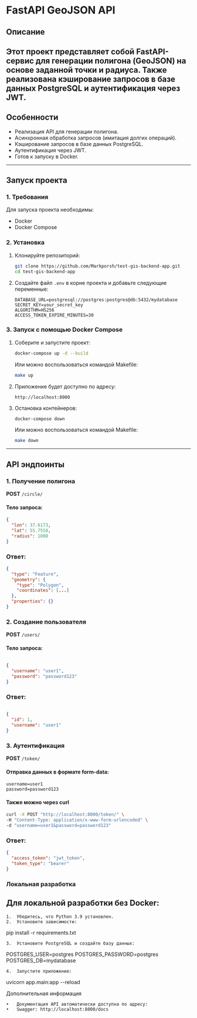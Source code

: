 # FastAPI GeoJSON API

## Описание
Этот проект представляет собой FastAPI-сервис для генерации полигона (GeoJSON) на основе заданной точки и радиуса.
Также реализована кэширование запросов в базе данных PostgreSQL и аутентификация через JWT.
---

## Особенности
- Реализация API для генерации полигона.
- Асинхронная обработка запросов (имитация долгих операций).
- Кэширование запросов в базе данных PostgreSQL.
- Аутентификация через JWT.
- Готов к запуску в Docker.

---

## Запуск проекта

### 1. Требования
Для запуска проекта необходимы:
- Docker
- Docker Compose

### 2. Установка
1. Клонируйте репозиторий:
    ```bash
    git clone https://github.com/Markporsh/test-gis-backend-app.git
    cd test-gis-backend-app
    ```

2. Создайте файл `.env` в корне проекта и добавьте следующие переменные:
    ```env
    DATABASE_URL=postgresql://postgres:postgres@db:5432/mydatabase
    SECRET_KEY=your_secret_key
    ALGORITHM=HS256
    ACCESS_TOKEN_EXPIRE_MINUTES=30
    ```
### 3. Запуск с помощью Docker Compose
1. Соберите и запустите проект:
    ```bash
    docker-compose up -d --build
    ```
   Или можно воспользоваться командой Makefile:

    ```bash
    make up
    ```

2. Приложение будет доступно по адресу:
    ```
    http://localhost:8000
    ```

3. Остановка контейнеров:
    ```bash
    docker-compose down
    ```
   Или можно воспользоваться командой Makefile:

    ```bash
    make down
    ```

---

## API эндпоинты

### **1. Получение полигона**
**POST** `/circle/`

#### Тело запроса:
```json
{
  "lon": 37.6173,
  "lat": 55.7558,
  "radius": 1000
}
```

### Ответ:
```json
{
  "type": "Feature",
  "geometry": {
    "type": "Polygon",
    "coordinates": [...]
  },
  "properties": {}
}
```

### **2. Создание пользователя**
**POST** `/users/`

#### Тело запроса:
```json

{
  "username": "user1",
  "password": "password123"
}

```

### Ответ:
```json

{
  "id": 1,
  "username": "user1"
}

```

### **3. Аутентификация**

**POST** `/token/`

#### Отправка данных в формате form-data:

```form-data
username=user1
password=password123
```

#### Также можно через curl


```bash
curl -X POST "http://localhost:8000/token/" \
-H "Content-Type: application/x-www-form-urlencoded" \
-d "username=user1&password=password123"
```

### Ответ:

```json
{
  "access_token": "jwt_token",
  "token_type": "bearer"
}
```

### Локальная разработка

## Для локальной разработки без Docker:
	1.	Убедитесь, что Python 3.9 установлен.
	2.	Установите зависимости:

pip install -r requirements.txt

	3.	Установите PostgreSQL и создайте базу данных:

POSTGRES_USER=postgres
POSTGRES_PASSWORD=postgres
POSTGRES_DB=mydatabase


	4.	Запустите приложение:

uvicorn app.main:app --reload



Дополнительная информация

	•	Документация API автоматически доступна по адресу:
	•	Swagger: http://localhost:8000/docs
